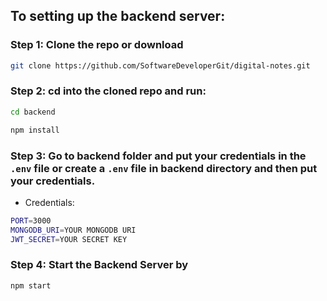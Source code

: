 ## To setting up the backend server:

### Step 1: Clone the repo or download

```bash
git clone https://github.com/SoftwareDeveloperGit/digital-notes.git
```
### Step 2: cd into the cloned repo and run:
```bash
cd backend
```
```bash
npm install
```
### Step 3: Go to backend folder and put your credentials in the `.env` file or create a `.env` file in backend directory and then put your credentials.

* Credentials:
```bash
PORT=3000
MONGODB_URI=YOUR MONGODB URI
JWT_SECRET=YOUR SECRET KEY
```
### Step 4: Start the Backend Server by

```bash
npm start
```